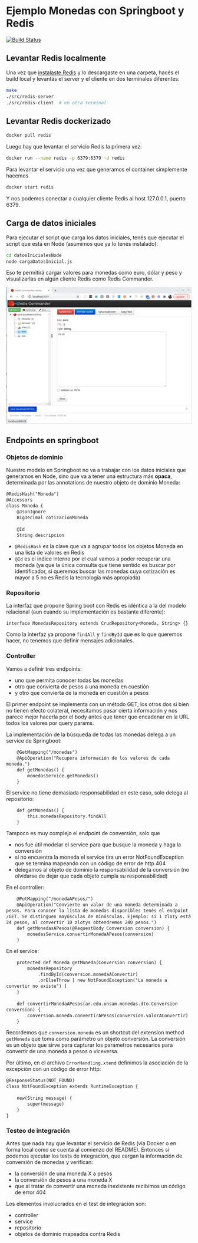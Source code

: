 # Ejemplo Monedas con Springboot y Redis

[![Build Status](https://travis-ci.com/uqbar-project/eg-monedas-springboot-redis.svg?branch=master)](https://travis-ci.com/uqbar-project/eg-monedas-springboot-redis)

## Levantar Redis localmente

Una vez que [instalaste Redis](https://redis.io/download) y lo descargaste en una carpeta, hacés el build local y levantás el server y el cliente en dos terminales diferentes:

```bash
make
./src/redis-server
./src/redis-client  # en otra terminal
```

## Levantar Redis dockerizado

```bash
docker pull redis
```

Luego hay que levantar el servicio Redis la primera vez:

```bash
docker run --name redis -p 6379:6379 -d redis
```

Para levantar el servicio una vez que generamos el container simplemente hacemos

```bash
docker start redis
```

Y nos podemos conectar a cualquier cliente Redis al host 127.0.0.1, puerto 6379.

## Carga de datos iniciales

Para ejecutar el script que carga los datos iniciales, tenés que ejecutar el script que está en Node (asumimos que ya lo tenés instalado):

```bash
cd datosInicialesNode
node cargaDatosInicial.js 
```

Eso te permitirá cargar valores para monedas como euro, dólar y peso y visualizarlas en algún cliente Redis como Redis Commander.

![Redis Commander](./images/redisCommander.gif)

## Endpoints en springboot

### Objetos de dominio

Nuestro modelo en Springboot no va a trabajar con los datos iniciales que generamos en Node, sino que va a tener una estructura más **opaca**, determinada por las annotations de nuestro objeto de dominio Moneda:

```xtend
@RedisHash("Moneda")
@Accessors
class Moneda {
	@JsonIgnore
	BigDecimal cotizacionMoneda
	
	@Id
	String descripcion
```

- `@RedisHash` es la clave que va a agrupar todos los objetos Moneda en una lista de valores en Redis
- `@Id` es el índice interno por el cual vamos a poder recuperar una moneda (ya que la única consulta que tiene sentido es buscar por identificador, si queremos buscar las monedas cuya cotización es mayor a 5 no es Redis la tecnología más apropiada)

### Repositorio

La interfaz que propone Spring boot con Redis es idéntica a la del modelo relacional (aun cuando su implementación es bastante diferente):

```xtend
interface MonedasRepository extends CrudRepository<Moneda, String> {}
```

Como la interfaz ya propone `findAll` y `findById` que es lo que queremos hacer, no tenemos que definir mensajes adicionales.

### Controller

Vamos a definir tres endpoints:

- uno que permita conocer todas las monedas
- otro que convierta de pesos a una moneda en cuestión
- y otro que convierta de la moneda en cuestión a pesos

El primer endpoint se implementa con un método GET, los otros dos si bien no tienen efecto colateral, necesitamos pasar cierta información y nos parece mejor hacerla por el body antes que tener que encadenar en la URL todos los valores por query params.

La implementación de la búsqueda de todas las monedas delega a un service de Springboot:

```xtend
	@GetMapping("/monedas")
	@ApiOperation("Recupera información de los valores de cada moneda.")
	def getMonedas() {
		monedasService.getMonedas()
	}
```

El service no tiene demasiada responsabilidad en este caso, solo delega al repositorio:

```xtend
	def getMonedas() {
		this.monedasRepository.findAll
	}
```

Tampoco es muy complejo el endpoint de conversión, solo que

- nos fue útil modelar el service para que busque la moneda y haga la conversión
- si no encuentra la moneda el service tira un error NotFoundException que se termina mapeando con un código de error de http 404
- delegamos al objeto de dominio la responsabilidad de la conversión (no olvidarse de dejar que cada objeto cumpla su responsabilidad)

En el controller:

```xtend
	@PutMapping("/monedaAPesos/")
	@ApiOperation("Convierte un valor de una moneda determinada a pesos. Para conocer la lista de monedas disponibles tenés el endpoint /GET. Se distinguen mayúsculas de minúsculas. Ejemplo: si 1 zloty está 24 pesos, al convertir 10 zlotys obtendremos 240 pesos.")
	def getMonedasAPesos(@RequestBody Conversion conversion) {
		monedasService.convertirMonedaAPesos(conversion)
	}
```

En el service:

```xtend
	protected def Moneda getMoneda(Conversion conversion) {
		monedasRepository
			.findById(conversion.monedaAConvertir)
			.orElseThrow [ new NotFoundException("La moneda a convertir no existe") ]
	}
	
	def convertirMonedaAPesos(ar.edu.unsam.monedas.dto.Conversion conversion) {
		conversion.moneda.convertirAPesos(conversion.valorAConvertir)
	}
```

Recordemos que `conversion.moneda` es un shortcut del extension method `getMoneda` que toma como parámetro un objeto conversión. La conversión es un objeto que sirve para capturar los parámetros necesarios para convertir de una moneda a pesos o viceversa.

Por último, en el archivo `ErrorHandling.xtend` definimos la asociación de la excepción con un código de error http:

```xtend
@ResponseStatus(NOT_FOUND)
class NotFoundException extends RuntimeException {

	new(String message) {
		super(message)
	}
}
```


### Testeo de integración

Antes que nada hay que levantar el servicio de Redis (vía Docker o en forma local como se cuenta al comienzo del README). Entonces sí podemos ejecutar los tests de integración, que cargan la información de conversión de monedas y verifican:

- la conversión de una moneda X a pesos
- la conversión de pesos a una moneda X
- que al tratar de convertir una moneda inexistente recibimos un código de error 404

Los elementos involucrados en el test de integración son:

- controller
- service
- repositorio
- objetos de dominio mapeados contra Redis
